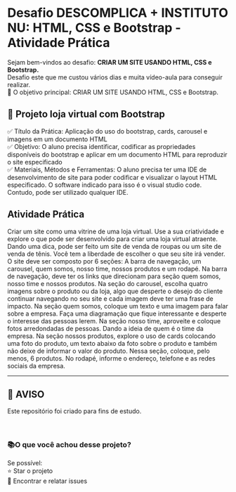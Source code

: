 <h1> Desafio DESCOMPLICA + INSTITUTO NU: HTML, CSS e Bootstrap - Atividade Prática</h1>

<p> Sejam bem-vindos ao desafio: <strong> CRIAR UM SITE USANDO HTML, CSS e Bootstrap.</strong><br>Desafio este que me custou vários dias e muita vídeo-aula para conseguir realizar. <br>
    💎 O objetivo principal: CRIAR UM SITE USANDO HTML, CSS e Bootstrap. </p>



<h2>🛑 Projeto loja virtual com Bootstrap</h2>

<p>
✅ Título da Prática: Aplicação do uso do bootstrap, cards, carousel e imagens em um documento HTML<br>
✅ Objetivo: O aluno precisa identificar, codificar as propriedades disponíveis do bootstrap e aplicar em um documento HTML para reproduzir o site especificado<br>
✅ Materiais, Métodos e Ferramentas: O aluno precisa ter uma IDE de desenvolvimento de site para poder codificar e visualizar o layout HTML especificado. O software indicado para isso é o visual studio code. Contudo, pode ser utilizado qualquer IDE.<br>

</p>


<h2> Atividade Prática</h2>

<p>
    Criar um site como uma vitrine de uma loja virtual. Use a sua criatividade e explore o que pode ser desenvolvido para criar uma loja virtual atraente. Dando uma dica, pode ser feito um site de venda de roupas ou um site de venda de tênis. Você tem a liberdade de escolher o que seu site irá vender. O site deve ser composto por 6 seções: A barra de navegação, um carousel, quem somos, nosso time, nossos produtos e um rodapé. Na barra de navegação, deve ter os links que direcionam para seção quem somos, nosso time e nossos produtos. Na seção do carousel, escolha quatro imagens sobre o produto ou da loja, algo que desperte o desejo do cliente continuar navegando no seu site e cada imagem deve ter uma frase de impacto. Na seção quem somos, coloque um texto e uma imagem para falar sobre a empresa. Faça uma diagramação que fique interessante e desperte o interesse das pessoas lerem. 
    Na seção nosso time, aproveite e coloque fotos arredondadas de pessoas. Dando a ideia de quem é o time da empresa. Na seção nossos produtos, explore o uso de cards colocando uma foto do produto, um texto abaixo da foto sobre o produto e também não deixe de informar o valor do produto. Nessa seção, coloque, pelo menos, 6 produtos. No rodapé, informe o endereço, telefone e as redes sociais da empresa. 
</p>

----

<h2> 🤝 AVISO </h2>

<p>
Este repositório foi criado para fins de estudo. <br>
<br>
<br>

<h3> 📚O que você achou desse projeto?  </h3>

Se possível:<br>
⭐️  Star o projeto<br>
🐛 Encontrar e relatar issues<br>
</p>




